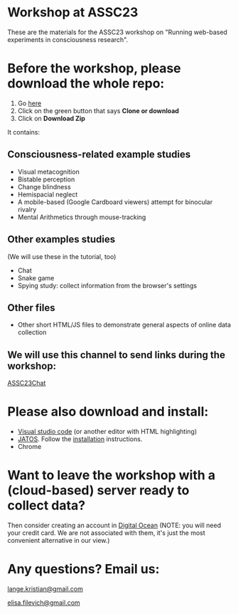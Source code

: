# Workshop at ASSC23

These are the materials for the ASSC23 workshop on "Running web-based experiments in consciousness research".

# Before the workshop, please download the whole repo:
1. Go [here](https://github.com/JATOS/ASSC23)
1. Click on the green button that says **Clone or download**
1. Click on **Download Zip**

It contains: 

## Consciousness-related example studies
* Visual metacognition
* Bistable perception 
* Change blindness
* Hemispacial neglect
* A mobile-based (Google Cardboard viewers) attempt for binocular rivalry
* Mental Arithmetics through mouse-tracking

## Other examples studies
(We will use these in the tutorial, too)
* Chat 
* Snake game
* Spying study: collect information from the browser's settings 

## Other files
* Other short HTML/JS files to demonstrate general aspects of online data collection  

## We will use this channel to send links during the workshop:
[ASSC23Chat](https://assc23.jatos.ninja/publix/1/start?batchId=1&generalMultiple)

# Please also download and install:
* [Visual studio code](https://code.visualstudio.com/) (or another editor with HTML highlighting)
* [JATOS](www.jatos.org). Follow the [installation](http://www.jatos.org/Installation.html) instructions.
* Chrome

# Want to leave the workshop with a (cloud-based) server ready to collect data?
Then consider creating an account in [Digital Ocean](https://www.digitalocean.com/)
(NOTE: you will need your credit card. We are not associated with them, it's just the most convenient alternative in our view.)

# Any questions? Email us:
lange.kristian@gmail.com

elisa.filevich@gmail.com
